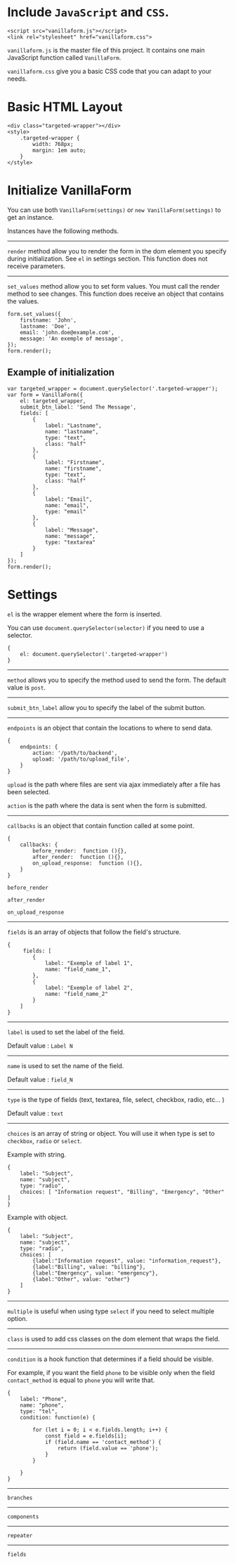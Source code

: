 # Include `JavaScript` and `CSS`.

```
<script src="vanillaform.js"></script>
<link rel="stylesheet" href="vanillaform.css">
```

`vanillaform.js` is the master file of this project. It contains one main JavaScript function called `VanillaForm`.

`vanillaform.css` give you a basic CSS code that you can adapt to your needs.

# Basic HTML Layout

```
<div class="targeted-wrapper"></div>
<style>
    .targeted-wrapper { 
        width: 768px;
        margin: 1em auto;
    }
</style>
```

# Initialize VanillaForm

You can use both `VanillaForm(settings)` or `new VanillaForm(settings)` to get an instance.

Instances have the following methods.

***

`render` method allow you to render the form in the dom element you specify during initialization. See `el` in settings section. This function does not receive parameters.

***

`set_values` method allow you to set form values. You must call the render method to see changes. This function does receive an object that contains the values.

```
form.set_values({
    firstname: 'John',
    lastname: 'Doe',
    email: 'john.doe@example.com',
    message: 'An exemple of message',
});
form.render();
```

## Example of initialization

```
var targeted_wrapper = document.querySelector('.targeted-wrapper');
var form = VanillaForm({
    el: targeted_wrapper,
    submit_btn_label: 'Send The Message',
    fields: [
        {
            label: "Lastname",
            name: "lastname",
            type: "text",
            class: "half"
        },
        {
            label: "Firstname",
            name: "firstname",
            type: "text",
            class: "half"
        },
        {
            label: "Email",
            name: "email",
            type: "email"
        },
        {
            label: "Message",
            name: "message",
            type: "textarea"
        }
    ]
});
form.render();
```

# Settings

`el` is the wrapper element where the form is inserted.

You can use `document.querySelector(selector)` if you need to use a selector.

```
{
    el: document.querySelector('.targeted-wrapper')
}
```

***

`method` allows you to specify the method used to send the form. The default value is `post`.

***

`submit_btn_label` allow you to specify the label of the submit button.

***

`endpoints` is an object that contain the locations to where to send data.

```
{
    endpoints: {
        action: '/path/to/backend',
        upload: '/path/to/upload_file',
    }
}
```

`upload` is the path where files are sent via ajax immediately after a file has been selected.

`action` is the path where the data is sent when the form is submitted.

***

`callbacks` is an object that contain function called at some point.


```
{
    callbacks: {
        before_render:  function (){},
        after_render:  function (){},
        on_upload_response:  function (){},
    }
}
```

`before_render`

`after_render`

`on_upload_response`

***

`fields` is an array of objects that follow the field's structure.

```
{
     fields: [
        {
            label: "Exemple of label 1",
            name: "field_name_1",
        },
        {
            label: "Exemple of label 2",
            name: "field_name_2"
        }
    ]
}
```

*** 

`label` is used to set the label of the field.

Default value : `Label N`

*** 

`name` is used to set the name of the field.

Default value : `field_N`

*** 

`type` is the type of fields (text, textarea, file, select, checkbox, radio, etc... )

Default value : `text`

*** 

`choices` is an array of string or object. You will use it when type is set to `checkbox`, `radio` or `select`.

Example with string.

```
{
    label: "Subject",
    name: "subject",
    type: "radio",
    choices: [ "Information request", "Billing", "Emergency", "Other" ]
}
```

Example with object.

```
{         
    label: "Subject",
    name: "subject",
    type: "radio",
    choices: [
        {label:"Information request", value: "information_request"},
        {label:"Billing", value: "billing"},
        {label:"Emergency", value: "emergency"},
        {label:"Other", value: "other"}
    ]
}
```

*** 

`multiple` is useful when using type `select` if you need to select multiple option.

*** 

`class` is used to add css classes on the dom element that wraps the field.

***

`condition` is a hook function that determines if a field should be visible.

For example, if you want the field `phone` to be visible only when the field `contact_method` is equal to `phone` you will write that.

```
{
    label: "Phone",
    name: "phone",
    type: "tel",
    condition: function(e) {

        for (let i = 0; i < e.fields.length; i++) {
            const field = e.fields[i];
            if (field.name == 'contact_method') { 
                return (field.value == 'phone');
            }
        }

    }
}
```

***

`branches`

***

`components`

***

`repeater`

***

`fields`



